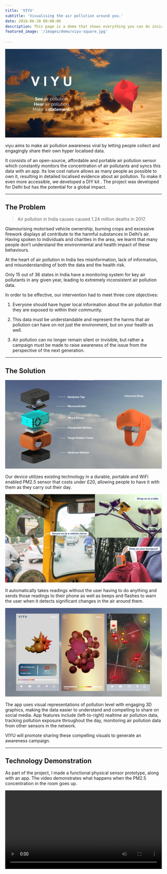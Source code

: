 ```yaml
---
title: 'VIYU'
subtitle: 'Visualising the air pollution around you.'
date: 2018-06-30 00:00:00
description: This page is a demo that shows everything you can do inside portfolio and blog posts.
featured_image: '/images/demo/viyu-square.jpg'

---
```


![](\images\viyu\header.jpg)

viyu aims to make air pollution awareness viral by letting people collect and engagingly
share their own hyper localised data.

It consists of an open-source, affordable and portable air pollution sensor which constantly monitors the concentration of air pollutants and syncs this data with an app. Its low cost nature allows as many people as possible to own it, resulting in detailed localised evidence about air pollution. To make it even more accessible, we developed a DIY kit . The project was developed for Delhi but has the potential for a global impact.

---

## The Problem

> Air pollution in India causes caused 1.24 million deaths in 2017. 

Glamourising motorised vehicle ownership, burning crops and excessive firework displays all contribute to the harmful substances in Delhi’s air. Having spoken to individuals and charities in the area, we learnt that many people don’t understand the environmental and health impact of these behaviours.

At the heart of air pollution in India lies misinformation, lack of information, and misunderstanding of both the data and the health risk.

Only 15 out of 36 states in India have a monitoring system for key air pollutants in any given year, leading to extremely inconsistent air pollution data.

In order to be effective, our intervention had to meet three core objectives:

1. Everyone should have hyper local information about the air pollution that they are exposed to within their community.

2. This data must be understandable and represent the harms that air pollution can have on not just the environment, but on your health as well.

3. Air pollution can no longer remain silent or invisible, but rather a campaign must be made to raise awareness of the issue from the perspective of the next generation.

---

## The Solution

![](/images/viyu/exploded.jpg)

Our device utilizes existing technology in a durable, portable and WiFi enabled PM2.5 sensor that costs under £20, allowing people to have it with them as they carry out their day.

![](/images/viyu/applications.jpg)

It automatically takes readings without the user having to do anything and sends those readings to their phone as well as beeps and flashes to warn the user when it detects significant changes in the air around them.

![](/images/viyu/app.jpg)

The app uses visual representations of pollution level with engaging 3D graphics, making the data easier to understand and compelling to share on social media. App features include (left-to-right) realtime air pollution data, tracking pollution exposure throughout the day, monitoring air pollution data from other sensors in the network.

VIYU will promote sharing these compelling visuals to generate an awareness campaign.

---

## Technology Demonstration

As part of the project, I made a functional physical sensor prototype, along with an app. The video demonstrates what happens when the PM2.5 concentration in the room goes up. 

<div>
<video autoplay="autoplay" loop="loop" width="100%">
  <source src="/images/viyu/prototype.mp4" type="video/mp4">
</video>
</div>